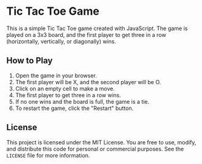 # Tic Tac Toe Game

This is a simple Tic Tac Toe game created with JavaScript. The game is played on a 3x3 board, and the first player to get three in a row (horizontally, vertically, or diagonally) wins.

## How to Play

1. Open the game in your browser.
2. The first player will be X, and the second player will be O.
3. Click on an empty cell to make a move.
4. The first player to get three in a row wins.
5. If no one wins and the board is full, the game is a tie.
6. To restart the game, click the "Restart" button.

## License

This project is licensed under the MIT License. You are free to use, modify, and distribute this code for personal or commercial purposes. See the `LICENSE` file for more information.